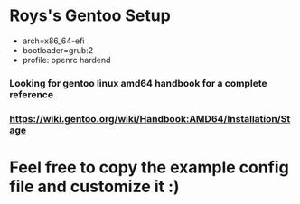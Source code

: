 # Roys's Gentoo Setup
  - arch=x86_64-efi
  - bootloader=grub:2
  - profile: openrc hardend
### Looking for gentoo linux amd64 handbook for a complete reference
### https://wiki.gentoo.org/wiki/Handbook:AMD64/Installation/Stage
# Feel free to copy the example config file and customize it :)
